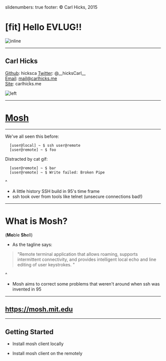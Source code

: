 slidenumbers: true
footer: © Carl Hicks, 2015

# [fit] Hello EVLUG!!
![inline](http://media4.giphy.com/media/oHZOIQlOyIAE0/200.gif)

---

## Carl Hicks
[Github](https://github.com/hicksca): hicksca
[Twitter](https://twitter.com/__hicksCarl__): @\_\_hicksCarl_\_  
[Email](mailto:mail@carlhicks.me): mail@carlhicks.me  
[Site](http://carlhicks.me): carlhicks.me  

![left](https://s3.amazonaws.com/ch-image-backup/F52607EB-06B7-410A-9D02-01F8E5785B13.JPG)

---

# [Mosh](https://mosh.mit.edu/)  

---

We've all seen this before:  

  ```
    [user@local] ~ $ ssh user@remote
    [user@remote] ~ $ foo
  ```  

Distracted by cat gif:  

  ```
    [user@remote] ~ $ bar
    [user@remote] ~ $ Write failed: Broken Pipe
  ```

^  
- A little history SSH build in 95's time frame
- ssh took over from tools like telnet (unsecure connections bad!)

---

# What is Mosh?
(**Mo**ble **Sh**ell)  

 - As the tagline says:  

  > "Remote terminal application that allows roaming, supports intermittent connectivity, and provides intelligent local echo and line editing of user keystrokes. "

^  
- Mosh aims to correct some problems that weren't around when ssh was invented in 95 

---

## https://mosh.mit.edu

---

## Getting Started

  - Install mosh client locally  

  - Install mosh client on the remotely  

